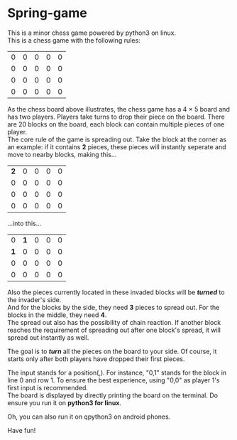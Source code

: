 # Spring-game
  This is a minor chess game powered by python3 on linux.  
  This is a chess game with the following rules:  

|  |  |  |  |  |
| - | - | - | - | - |
| 0 | 0 | 0 | 0 | 0 |
| 0 | 0 | 0 | 0 | 0 |
| 0 | 0 | 0 | 0 | 0 |
| 0 | 0 | 0 | 0 | 0 |

  As the chess board above illustrates, the chess game has a 4 × 5 board and has two players. Players take turns to drop their piece on the board. There are 20 blocks on the board, each block can contain multiple pieces of one player.  
The core rule of the game is spreading out. Take the block at the corner as an example: if it contains **2** pieces, these pieces will instantly seperate and move to nearby blocks, making this...

|  |  |  |  |  |
| - | - | - | - | - |
| **2** | 0 | 0 | 0 | 0 |
| 0 | 0 | 0 | 0 | 0 |
| 0 | 0 | 0 | 0 | 0 |
| 0 | 0 | 0 | 0 | 0 |

  ...into this...

|  |  |  |  |  |
| - | - | - | - | - |
| 0 | **1** | 0 | 0 | 0 |
| **1** | 0 | 0 | 0 | 0 |
| 0 | 0 | 0 | 0 | 0 |
| 0 | 0 | 0 | 0 | 0 |

  Also the pieces currently located in these invaded blocks will be ***turned*** to the invader's side.  
And for the blocks by the side, they need **3** pieces to spread out. For the blocks in the middle, they need **4**.  
  The spread out also has the possibility of chain reaction. If another block reaches the requirement of spreading out after one block's spread, it will spread out instantly as well.

  The goal is to ***turn*** all the pieces on the board to your side. Of course, it starts only after both players have dropped their first pieces.  

  The input stands for a position(<line>,<row>). For instance, "0,1" stands for the block in line 0 and row 1. To ensure the best experience, using "0,0" as player 1's first input is recommended.  
  The board is displayed by directly printing the board on the terminal. Do ensure you run it on **python3 for linux**.  
  
  Oh, you can also run it on qpython3 on android phones.   
  
  Have fun!

